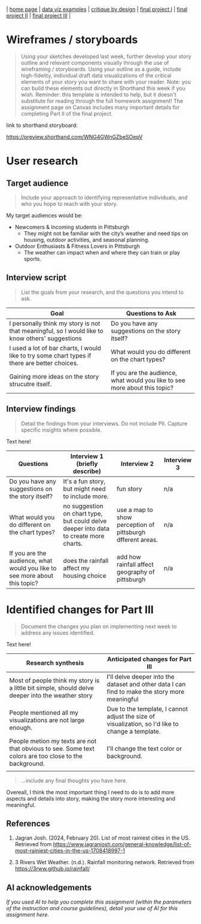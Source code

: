 | [home page](https://cmustudent.github.io/tswd-portfolio-templates/) | [data viz examples](dataviz-examples) | [critique by design](critique-by-design) | [final project I](final-project-part-one) | [final project II](final-project-part-two) | [final project III](final-project-part-three) |

# Wireframes / storyboards
> Using your sketches developed last week, further develop your story outline and relevant components visually through the use of wireframing / storyboards. Using your outline as a guide, include high-fidelity, individual draft data visualizations of the critical elements of your story you want to share with your reader. Note: you can build these elements out directly in Shorthand this week if you wish.  Reminder: this template is intended to help, but it doesn't substitute for reading through the full homework assignment!  The assignment page on Canvas includes many important details for completing Part II of the final project. 

link to shorthand storyboard:

https://preview.shorthand.com/WNG4GWnGZbeSOepV

# User research 

## Target audience
> Include your approach to identifying representative individuals, and who you hope to reach with your story. 

My target audiences would be:
- Newcomers & Incoming students in Pittsburgh
  - They might not be familiar with the city’s weather and need tips on housing, outdoor activities, and seasonal planning.
- Outdoor Enthusiasts & Fitness Lovers in Pittsburgh
  - The weather can impact when and where they can train or play sports.

## Interview script
> List the goals from your research, and the questions you intend to ask. 



| Goal | Questions to Ask |
|------|------------------|
|I personally think my story is not that meaningful, so I would like to know others' suggestions   | Do you have any suggestions on the story itself?                  |
| I used a lot of bar charts, I would like to try some chart types if there are better choices.    | What would you do different on the chart types?                 |
| Gaining more ideas on the story strucutre itself.   | If you are the audience, what would you like to see more about this topic?                 |




## Interview findings
> Detail the findings from your interviews.  Do not include PII.  Capture specific insights where possible.

Text here!

| Questions               | Interview 1 (briefly describe) | Interview 2 | Interview 3 |
|-------------------------|--------------------------------|-------------|-------------|
| Do you have any suggestions on the story itself? | It's a fun story, but might need to include more.          |  fun story           |      n/a       |
| What would you do different on the chart types?                        |no suggestion on chart type, but could delve deeper into data to create more charts.                           |use a map to show perception of pittsburgh dfferent areas.        |    n/a         |
|       If you are the audience, what would you like to see more about this topic?                  |   does the rainfall affect my housing choice                         |      add how rainfall affect geography of pittsburgh       |    n/a         |


# Identified changes for Part III
> Document the changes you plan on implementing next week to address any issues identified.  

Text here!

| Research synthesis                       | Anticipated changes for Part III                                                |
|------------------------------------------|---------------------------------------------------------------------------------|
| Most of people think my story is a little bit simple, should delve deeper into the weather story| I'll delve deeper into the dataset and other data I can find to make the story more meaningful |
| People mentioned all my visualizations are not large enough.| Due to the template, I cannot adjust the size of visualization, so I'd like to change a template.  |
| People metion my texts are not that obvious to see. Some text colors are too close to the background.| I'll change the text color or background.                                                |
|                                          |                                                                                 |


> ...include any final thoughts you have here. 

Overeall, I think the most important thing I need to do is to add more aspects and details into story, making the story more interesting and meaningful.

## References
1. Jagran Josh. (2024, February 20). List of most rainiest cities in the US. Retrieved from https://www.jagranjosh.com/general-knowledge/list-of-most-rainiest-cities-in-the-us-1708418997-1

2. 3 Rivers Wet Weather. (n.d.). Rainfall monitoring network. Retrieved from https://3rww.github.io/rainfall/

## AI acknowledgements
_If you used AI to help you complete this assignment (within the parameters of the instruction and course guidelines), detail your use of AI for this assignment here._

